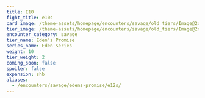 ```yaml
---
title: E10
fight_title: e10s
card_image: /theme-assets/homepage/encounters/savage/old_tiers/Image@2x.png
tier_image: /theme-assets/homepage/encounters/savage/old_tiers/Image@2x.png
encounter_category: savage
tier_name: Eden's Promise
series_name: Eden Series
weight: 10
tier_weight: 2
coming_soon: false
spoiler: false
expansion: shb
aliases:
  - /encounters/savage/edens-promise/e12s/
---
```

